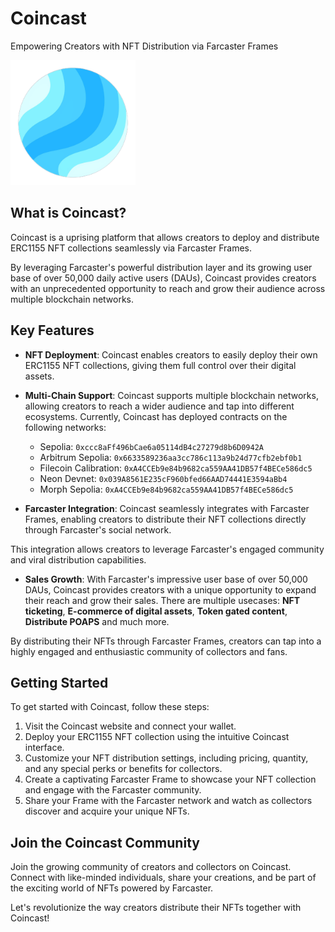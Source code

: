 # Coincast

Empowering Creators with NFT Distribution via Farcaster Frames

<img src="./public/coincast.png" alt="logo"  width="200" height="200"  />

## What is Coincast?

Coincast is a uprising platform that allows creators to deploy and distribute ERC1155 NFT collections seamlessly via Farcaster Frames.

By leveraging Farcaster's powerful distribution layer and its growing user base of over 50,000 daily active users (DAUs), Coincast provides creators with an unprecedented opportunity to reach and grow their audience across multiple blockchain networks.

## Key Features

- **NFT Deployment**: Coincast enables creators to easily deploy their own ERC1155 NFT collections, giving them full control over their digital assets.

- **Multi-Chain Support**: Coincast supports multiple blockchain networks, allowing creators to reach a wider audience and tap into different ecosystems. Currently, Coincast has deployed contracts on the following networks:

  - Sepolia: `0xccc8aFf496bCae6a05114dB4c27279d8b6D0942A`
  - Arbitrum Sepolia: `0x6633589236aa3cc786c113a9b24d77cfb2ebf0b1`
  - Filecoin Calibration: `0xA4CCEb9e84b9682ca559AA41DB57f4BECe586dc5`
  - Neon Devnet: `0x039A8561E235cF960bfed66AAD74441E3594aBb4`
  - Morph Sepolia: `0xA4CCEb9e84b9682ca559AA41DB57f4BECe586dc5`

- **Farcaster Integration**: Coincast seamlessly integrates with Farcaster Frames, enabling creators to distribute their NFT collections directly through Farcaster's social network.

This integration allows creators to leverage Farcaster's engaged community and viral distribution capabilities.

- **Sales Growth**: With Farcaster's impressive user base of over 50,000 DAUs, Coincast provides creators with a unique opportunity to expand their reach and grow their sales. There are multiple usecases: **NFT ticketing**, **E-commerce of digital assets**, **Token gated content**, **Distribute POAPS** and much more.

By distributing their NFTs through Farcaster Frames, creators can tap into a highly engaged and enthusiastic community of collectors and fans.

## Getting Started

To get started with Coincast, follow these steps:

1. Visit the Coincast website and connect your wallet.
2. Deploy your ERC1155 NFT collection using the intuitive Coincast interface.
3. Customize your NFT distribution settings, including pricing, quantity, and any special perks or benefits for collectors.
4. Create a captivating Farcaster Frame to showcase your NFT collection and engage with the Farcaster community.
5. Share your Frame with the Farcaster network and watch as collectors discover and acquire your unique NFTs.

## Join the Coincast Community

Join the growing community of creators and collectors on Coincast. Connect with like-minded individuals, share your creations, and be part of the exciting world of NFTs powered by Farcaster.

Let's revolutionize the way creators distribute their NFTs together with Coincast!
